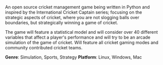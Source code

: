 An open source cricket management game being written in Python and inspired by the International Cricket Captain series; focusing on the strategic aspects of cricket, where you are not slogging balls over boundaries, but strategically winning a game of cricket.

The game will feature a statistical model and will consider over 40 different variables that affect a player's performance and will try to be an arcade simulation of the game of cricket. Will feature all cricket gaming modes and community contributed cricket teams.

**Genre**: Simulation, Sports, Strategy
**Platform**: Linux, Windows, Mac